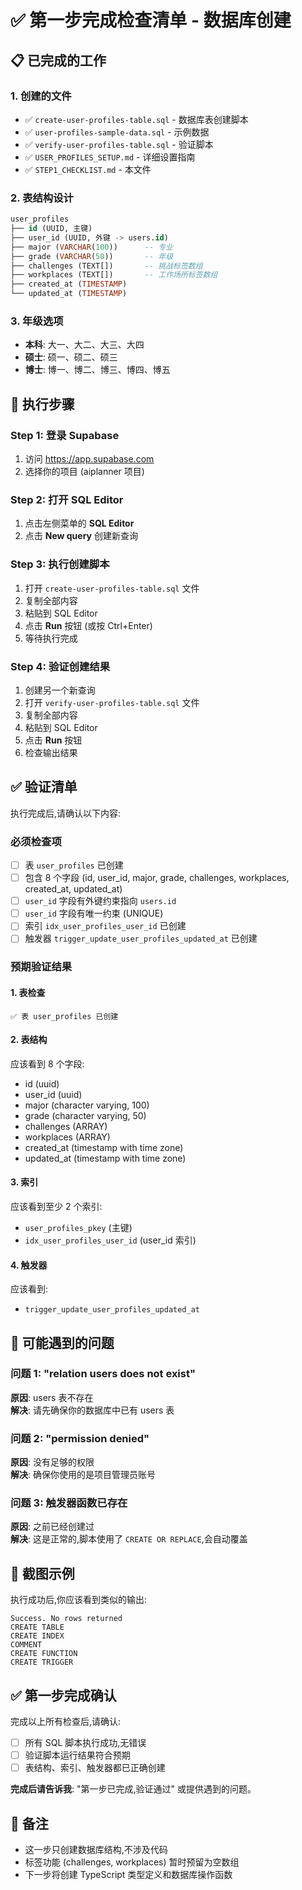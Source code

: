 # ✅ 第一步完成检查清单 - 数据库创建

## 📋 已完成的工作

### 1. 创建的文件
- ✅ `create-user-profiles-table.sql` - 数据库表创建脚本
- ✅ `user-profiles-sample-data.sql` - 示例数据
- ✅ `verify-user-profiles-table.sql` - 验证脚本
- ✅ `USER_PROFILES_SETUP.md` - 详细设置指南
- ✅ `STEP1_CHECKLIST.md` - 本文件

### 2. 表结构设计
```sql
user_profiles
├── id (UUID, 主键)
├── user_id (UUID, 外键 -> users.id)
├── major (VARCHAR(100))      -- 专业
├── grade (VARCHAR(50))       -- 年级
├── challenges (TEXT[])       -- 挑战标签数组
├── workplaces (TEXT[])       -- 工作场所标签数组
├── created_at (TIMESTAMP)
└── updated_at (TIMESTAMP)
```

### 3. 年级选项
- **本科**: 大一、大二、大三、大四
- **硕士**: 硕一、硕二、硕三
- **博士**: 博一、博二、博三、博四、博五

## 🚀 执行步骤

### Step 1: 登录 Supabase
1. 访问 https://app.supabase.com
2. 选择你的项目 (aiplanner 项目)

### Step 2: 打开 SQL Editor
1. 点击左侧菜单的 **SQL Editor**
2. 点击 **New query** 创建新查询

### Step 3: 执行创建脚本
1. 打开 `create-user-profiles-table.sql` 文件
2. 复制全部内容
3. 粘贴到 SQL Editor
4. 点击 **Run** 按钮 (或按 Ctrl+Enter)
5. 等待执行完成

### Step 4: 验证创建结果
1. 创建另一个新查询
2. 打开 `verify-user-profiles-table.sql` 文件
3. 复制全部内容
4. 粘贴到 SQL Editor
5. 点击 **Run** 按钮
6. 检查输出结果

## ✅ 验证清单

执行完成后,请确认以下内容:

### 必须检查项
- [ ] 表 `user_profiles` 已创建
- [ ] 包含 8 个字段 (id, user_id, major, grade, challenges, workplaces, created_at, updated_at)
- [ ] `user_id` 字段有外键约束指向 `users.id`
- [ ] `user_id` 字段有唯一约束 (UNIQUE)
- [ ] 索引 `idx_user_profiles_user_id` 已创建
- [ ] 触发器 `trigger_update_user_profiles_updated_at` 已创建

### 预期验证结果

#### 1. 表检查
```
✅ 表 user_profiles 已创建
```

#### 2. 表结构
应该看到 8 个字段:
- id (uuid)
- user_id (uuid)
- major (character varying, 100)
- grade (character varying, 50)
- challenges (ARRAY)
- workplaces (ARRAY)
- created_at (timestamp with time zone)
- updated_at (timestamp with time zone)

#### 3. 索引
应该看到至少 2 个索引:
- `user_profiles_pkey` (主键)
- `idx_user_profiles_user_id` (user_id 索引)

#### 4. 触发器
应该看到:
- `trigger_update_user_profiles_updated_at`

## 🐛 可能遇到的问题

### 问题 1: "relation users does not exist"
**原因**: users 表不存在  
**解决**: 请先确保你的数据库中已有 users 表

### 问题 2: "permission denied"
**原因**: 没有足够的权限  
**解决**: 确保你使用的是项目管理员账号

### 问题 3: 触发器函数已存在
**原因**: 之前已经创建过  
**解决**: 这是正常的,脚本使用了 `CREATE OR REPLACE`,会自动覆盖

## 📸 截图示例

执行成功后,你应该看到类似的输出:
```
Success. No rows returned
CREATE TABLE
CREATE INDEX
COMMENT
CREATE FUNCTION
CREATE TRIGGER
```

## ✅ 第一步完成确认

完成以上所有检查后,请确认:
- [ ] 所有 SQL 脚本执行成功,无错误
- [ ] 验证脚本运行结果符合预期
- [ ] 表结构、索引、触发器都已正确创建

**完成后请告诉我**: "第一步已完成,验证通过" 或提供遇到的问题。

## 📝 备注

- 这一步只创建数据库结构,不涉及代码
- 标签功能 (challenges, workplaces) 暂时预留为空数组
- 下一步将创建 TypeScript 类型定义和数据库操作函数








